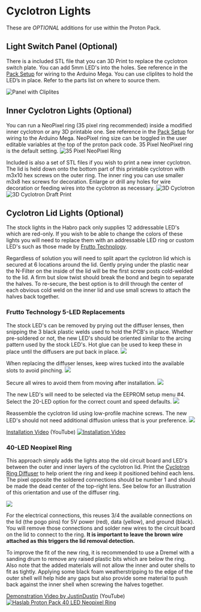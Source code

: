 # Cyclotron Lights

These are *OPTIONAL* additions for use within the Proton Pack.

## Light Switch Panel (Optional)

There is a included STL file that you can 3D Print to replace the cyclotron switch plate. You can add 5mm LED's into the holes. See reference in the [Pack Setup](PACK.md) for wiring to the Arduino Mega. You can use cliplites to hold the LED’s in place. Refer to the parts list on where to source them.

![Panel with Cliplites](images/SwitchPanel.jpg)

## Inner Cyclotron Lights (Optional)

You can run a NeoPixel ring (35 pixel ring recommended) inside a modified inner cyclotron or any 3D printable one. See reference in the [Pack Setup](PACK.md) for wiring to the Arduino Mega. NeoPixel ring size can be toggled in the user editable variables at the top of the proton pack code. 35 Pixel NeoPixel ring is the default setting.
![35 Pixel NeoPixel Ring](images/35NeoPixelRing.jpg)

Included is also a set of STL files if you wish to print a new inner cyclotron. The lid is held down onto the bottom part of this printable cyclotron with m3x10 hex screws on the outer ring. The inner ring you can use smaller m3x8 hex screws for decoration. Enlarge or drill any holes for wire decoration or feeding wires into the cyclotron as necessary.
![3D Cyclotron](images/3DCyclotron.jpg)
![3D Cyclotron Draft Print](images/3DCyclotronDraftPrint.jpg)

## Cyclotron Lid Lights (Optional)

The stock lights in the Habro pack only supplies 12 addressable LED's which are red-only. If you wish to be able to change the colors of these lights you will need to replace them with an addressable LED ring or custom LED's such as those made by [Frutto Technology](https://fruttotechnology.com/ols/products/cyclotron-5-leds-kit).

Regardless of solution you will need to split apart the cyclotron lid which is secured at 6 locations around the lid. Gently prying under the plastic near the N-Filter on the inside of the lid will be the first screw posts cold-welded to the lid. A firm but slow twist should break the bond and begin to separate the halves. To re-secure, the best option is to drill through the center of each obvious cold weld on the inner lid and use small screws to attach the halves back together.

### Frutto Technology 5-LED Replacements

The stock LED's can be removed by prying out the diffuser lenses, then snipping the 3 black plastic welds used to hold the PCB's in place. Whether pre-soldered or not, the new LED's should be oriented similar to the arcing pattern used by the stock LED's. Hot glue can be used to keep these in place until the diffusers are put back in place.
![](images/Frutto_Cyc1.jpg)

When replacing the diffuser lenses, keep wires tucked into the available slots to avoid pinching.
![](images/Frutto_Cyc2.jpg)

Secure all wires to avoid them from moving after installation.
![](images/Frutto_Cyc3.jpg)

The new LED's will need to be selected via the EEPROM setup menu #4. Select the 20-LED option for the correct count and speed defaults.
![](images/Frutto_Cyc4.jpg)

Reassemble the cyclotron lid using low-profile machine screws. The new LED's should not need additional diffusion unless that is your preference.
![](images/Frutto_Cyc5.jpg)

[Installation Video](https://www.youtube.com/watch?v=S4SVeivRyuc) (YouTube)
[![Installation Video](https://img.youtube.com/vi/S4SVeivRyuc/maxresdefault.jpg)](https://www.youtube.com/watch?v=S4SVeivRyuc)

### 40-LED Neopixel Ring

This approach simply adds the lights atop the old circuit board and LED's between the outer and inner layers of the cyclotron lid. Print the [Cyclotron Ring Diffuser](stl/pack/Cyclotron_Ring_Diffuser.stl) to help orient the ring and keep it positioned behind each lens. The pixel opposite the soldered connections should be number 1 and should be made the dead center of the top-right lens. See below for an illustration of this orientation and use of the diffuser ring.

![](images/CyclotronLidRing.jpg)

For the electrical connections, this reuses 3/4 the available connections on the lid (the pogo pins) for 5V power (red), data (yellow), and ground (black). You will remove those connections and solder new wires to the circuit board on the lid to connect to the ring. **It is important to leave the brown wire attached as this triggers the lid removal detection.**

To improve the fit of the new ring, it is recommended to use a Dremel with a sanding drum to remove any raised plastic bits which are below the ring. Also note that the added materials will not allow the inner and outer shells to fit as tightly. Applying some black foam weatherstripping to the edge of the outer shell will help hide any gaps but also provide some material to push back against the inner shell when screwing the halves together.

[Demonstration Video by JustinDustin](https://www.youtube.com/watch?v=kXAhU2Zis18) (YouTube)
[![Haslab Proton Pack 40 LED Neopixel Ring](https://img.youtube.com/vi/kXAhU2Zis18/maxresdefault.jpg)](https://www.youtube.com/watch?v=kXAhU2Zis18)
